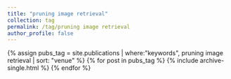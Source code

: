 ```yaml
---
title: "pruning image retrieval"
collection: tag
permalink: /tag/pruning image retrieval
author_profile: false
---
```

{% assign pubs_tag = site.publications | where:"keywords", pruning image retrieval | sort: "venue" %}
{% for post in pubs_tag %}
  {% include archive-single.html %}
{% endfor %}